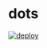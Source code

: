 # dots

[![deploy](dots-deploy/azuredeploy.png)](https://portal.azure.com/#create/Microsoft.Template/uri/https%3A%2F%2Fraw.githubusercontent.com%2FMluvii%2Fdots%2Fmaster%2Fdots-deployment%2Ftemplate.json)  
